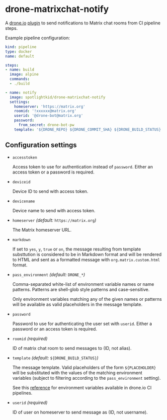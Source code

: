 # drone-matrixchat-notify

A [drone.io] [plugin] to send notifications to Matrix chat rooms from
CI pipeline steps.

Example pipeline configuration:

```yaml
kind: pipeline
type: docker
name: default

steps:
- name: build
  image: alpine
  commands:
  - ./build

- name: notify
  image: spotlightkid/drone-matrixchat-notify
  settings:
    homeserver: 'https://matrix.org'
    roomid: '!xxxxxx@matrix.org'
    userid: '@drone-bot@matrix.org'
    password:
      from_secret: drone-bot-pw
    template: '${DRONE_REPO} ${DRONE_COMMIT_SHA} ${DRONE_BUILD_STATUS}'
```

## Configuration settings

* `accesstoken`

    Access token to use for authentication instead of `password`. Either an
    access token or a password is required.

* `deviceid`

    Device ID to send with access token.

* `devicename`

    Device name to send with access token.

* `homeserver` *(default:* `https://matrix.org`*)*

    The Matrix homeserver URL.

* `markdown`

    If set to `yes`, `y`, `true` or `on`, the message resulting from template
    substtution is considered to be in Markdown format and will be rendered to
    HTML and sent as a formatted message with `org.matrix.custom.html` format.

* `pass_environment` *(default:* `DRONE_*`*)*

    Comma-separated white-list of environment variable names or name patterns.
    Patterns are shell-glob style patterns and case-sensitive.

    Only environment variables matching any of the given names or patterns will
    be available as valid placeholders in the message template.

* `password`

    Password to use for authenticating the user set with `userid`. Either a
    password or an access token is required.

* `roomid` *(required)*

    ID of matrix chat room to send messages to (ID, not alias).

* `template` *(default:* `${DRONE_BUILD_STATUS}`*)*

    The message template. Valid placeholders of the form `${PLACEHOLDER}` will
    be substituted with the values of the matching environment variables
    (subject to filtering according to the `pass_environment` setting).

    See this [reference] for environment variables available in drone.io CI
    pipelines.

* `userid` *(required)*

    ID of user on homeserver to send message as (ID, not username).


[drone.io]: https://drone.io/
[plugin]: https://docs.drone.io/plugins/overview/
[reference]:  https://docs.drone.io/pipeline/environment/reference/
